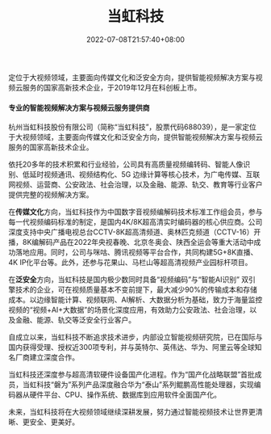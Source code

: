 ﻿---
weight: 
title: "当虹科技"
description: "定位于大视频领域，主要面向传媒文化和泛安全方向，提供智能视频解决方案与视频云服务的国家高新技术企业，于2019年12月在科创板上市。"
date: 2022-07-08T21:57:40+08:00
lastmod: 2022-07-08T16:45:40+08:00
draft: false
authors: ["Minew"]
featuredImage: "351.png"
link: "https://www.arcvideo.cn/"
tags: ["当虹科技","AR/VR/MR/XR"]
categories: ["navigation"]
navigation: ["AR/VR/MR/XR"]
lightgallery: true
toc: true
pinned: false
recommend: false
recommend1: false
---
定位于大视频领域，主要面向传媒文化和泛安全方向，提供智能视频解决方案与视频云服务的国家高新技术企业，于2019年12月在科创板上市。

#### 专业的智能视频解决方案与视频云服务提供商

杭州当虹科技股份有限公司（简称“当虹科技”，股票代码688039），是一家定位于大视频领域，主要面向传媒文化和泛安全方向，提供智能视频解决方案与视频云服务的国家高新技术企业。

依托20多年的技术积累和行业经验，公司具有高质量视频编转码、智能人像识别、低延时视频通讯、视频结构化、5G 边缘计算等核心技术，为广电传媒、互联网视频、运营商、公安政法、社会治理，以及金融、能源、轨交、教育等行业客户提供完整的视频解决方案。

在**传媒文化**方向，当虹科技作为中国数字音视频编解码技术标准工作组会员，参与每一代视频编码标准的制定，是国内4K/8K超高清实时编码器的核心供应商。公司深度支持中央广播电视总台CCTV-8K超高清频道、奥林匹克频道（CCTV-16）开播，8K编解码产品在2022年央视春晚、北京冬奥会、陕西全运会等重大活动中成功落地应用。同时，公司与咪咕、腾讯视频等平台合作，共同构建5G+8K直播、4K IP化平台等。此外，还参与花果山、马栏山等超高清视频产业园标杆项目。

在**泛安全**方向，当虹科技是国内极少数同时具备“视频编码”与“智能AI识别” 双引擎技术的企业，可在视频质量基本不变前提下，最大减少90%的传输成本和存储成本。以边缘智能计算、视频联网、AI解析、大数据分析为基础，致力于海量监控视频的“视频+AI+大数据”的场景化深度应用，有效助力公安政法、社会治理，以及金融、能源、轨交等泛安全行业客户。

自成立以来，当虹科技不断追求技术进步，内部设立智能视频研究院，已在国际与国内获得受理、授权近300项专利，并与英特尔、英伟达、华为、阿里云等全球知名厂商建立深度合作。

当虹科技还深度参与超高清软硬件设备国产化进程。作为“国产化战略联盟”首批成员，当虹科技“磐为”系列产品深度融合华为“泰山”系列鲲鹏高性能处理器，实现编码器从硬件平台、CPU、操作系统、数据库到应用软件全面国产化。

未来，当虹科技将在大视频领域继续深耕发展，努力通过智能视频技术让世界更清晰、更安全、更美好。